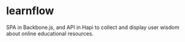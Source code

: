 # learnflow

SPA in Backbone.js, and API in Hapi to collect and display user wisdom about online educational resources.
